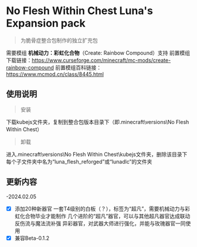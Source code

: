 # No Flesh Within Chest Luna's Expansion pack

> 为脆骨症整合包制作的独立扩充包

需要模组 **机械动力：彩虹化合物**（Create: Rainbow Compound）支持
前置模组下载链接：https://www.curseforge.com/minecraft/mc-mods/create-rainbow-compound
前置模组百科链接：https://www.mcmod.cn/class/8445.html

## 使用说明
 > 安装

下载kubejs文件夹，复制到整合包版本目录下（即.minecraft\versions\No Flesh Within Chest）

 > 卸载

进入.minecraft\versions\No Flesh Within Chest\kubejs文件夹，删除该目录下每个子文件夹中名为“luna_flesh_reforged”或“lunadlc”的文件夹

## 更新内容
-2024.02.05
- [x] 添加20种新器官
      一套T4级别的白板（？），标签为“超凡”，需要机械动力与彩虹化合物毕业才能制作
        几个进阶的“超凡”器官，可以与其他超凡器官达成联动
        反伤流与魔法流补强
      异彩器官，对武器大师进行强化，并能与玫瑰器官一同使用
- [x] 兼容Beta-0.1.2 

